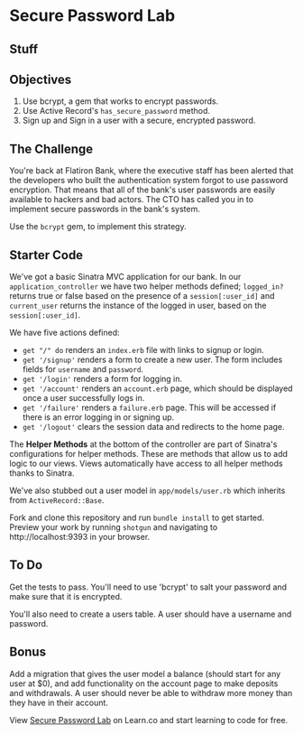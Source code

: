 # Secure Password Lab

## Stuff

## Objectives

1. Use bcrypt, a gem that works to encrypt passwords.
2. Use Active Record's `has_secure_password` method.
3. Sign up and Sign in a user with a secure, encrypted password.

## The Challenge

You're back at Flatiron Bank, where the executive staff has been alerted that the developers who built the authentication system forgot to use password encryption. That means that all of the bank's user passwords are easily available to hackers and bad actors. The CTO has called you in to implement secure passwords in the bank's system.

Use the `bcrypt` gem, to implement this strategy.

## Starter Code

We've got a basic Sinatra MVC application for our bank. In our `application_controller` we have two helper methods defined; `logged_in?` returns true or false based on the presence of a `session[:user_id]` and `current_user` returns the instance of the logged in user, based on the `session[:user_id]`.

We have five actions defined:

+ `get "/" do` renders an `index.erb` file with links to signup or login.
+ `get '/signup'` renders a form to create a new user. The form includes fields for `username` and `password`.
+ `get '/login'` renders a form for logging in.
+ `get '/account'` renders an `account.erb` page, which should be displayed once a user successfully logs in.
+ `get '/failure'` renders a `failure.erb` page. This will be accessed if there is an error logging in or signing up.
+ `get '/logout'` clears the session data and redirects to the home page.

The **Helper Methods** at the bottom of the controller are part of Sinatra's configurations for helper methods. These are methods that allow us to add logic to our views. Views automatically have access to all helper methods thanks to Sinatra.

We've also stubbed out a user model in `app/models/user.rb` which inherits from `ActiveRecord::Base`.

Fork and clone this repository and run `bundle install` to get started. Preview your work by running `shotgun` and navigating to http://localhost:9393 in your browser.

## To Do
Get the tests to pass. You'll need to use 'bcrypt' to salt your password and make sure that it is encrypted.

You'll also need to create a users table. A user should have a username and password.

## Bonus

Add a migration that gives the user model a balance (should start for any user at $0), and add functionality on the account page to make deposits and withdrawals. A user should never be able to withdraw more money than they have in their account.

<p data-visibility='hidden'>View <a href='https://learn.co/lessons/sinatra-secure-password-lab' title='Secure Password Lab'>Secure Password Lab</a> on Learn.co and start learning to code for free.</p>
